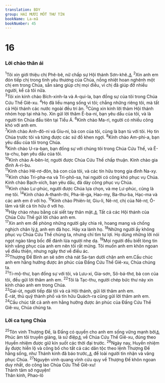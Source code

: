 ```yaml
---
translation: BDY
group: HAI MƯƠI MỐT THƯ TÍN
bookName: La-mã 
bookNumber: 45
---
```


<div class="title"><h1>16</h1><h3>Lời chào thân ái</h3></div>
<span class="verse ro_16_1"><sup>1</sup>Tôi xin giới thiệu chị Phê-bê, nữ chấp sự Hội thánh Sơn-khê.<a href="#" data-toggle="tooltip" data-placement="bottom" title="Cenchrea (một hải cảng của thành phố Cổ-linh)">⚓</a> </span>
<span class="verse ro_16_2"><sup>2</sup>Xin anh em đón tiếp chị trong tình yêu thương của Chúa, nồng nhiệt hoan nghênh một chị em trong Chúa, sẵn sàng giúp chị mọi điều, vì chị đã giúp đỡ nhiều người, kể cả tôi nữa.<br/></span>
<span class="verse ro_16_3"><sup>3</sup>Tôi xin kính chào Bích-xinh-la và A-qui-la, bạn đồng sự của tôi trong Chúa Cứu Thế Giê-xu. </span>
<span class="verse ro_16_4"><sup>4</sup>Họ đã liều mạng sống vì tôi; chẳng những riêng tôi, mà tất cả Hội thánh các nước ngoài đều tri ân. </span>
<span class="verse ro_16_5"><sup>5</sup>Cũng xin kính lời thảm Hội thánh nhóm họp tại nhà họ. Xin gửi lời thăm Ê-ba-ni, bạn yêu dấu của tôi, và là người tin Chúa đầu tiên tại Tiểu Á. </span>
<span class="verse ro_16_6"><sup>6</sup>Kính chào Ma-ri, người có nhiều công khó với anh em.<br/></span>
<span class="verse ro_16_7"><sup>7</sup>Kính chào Anh-đô-ni và Giu-ni, bà con của tôi, cũng là bạn tù với tôi. Họ tin Chúa trước tôi và từng được các sứ đồ khen ngợi. </span>
<span class="verse ro_16_8"><sup>8</sup>Kính chào Am-phi-a, bạn yêu dấu của tôi trong Chúa.<br/></span>
<span class="verse ro_16_9"><sup>9</sup>Kính chào U-ra-ban, bạn đồng sự với chúng tôi trong Chúa Cứu Thế, và Ê-ta-chu, bạn yêu dấu của tôi.<br/></span>
<span class="verse ro_16_10"><sup>10</sup>Kính chào A-bên-lơ, người được Chúa Cứu Thế chấp thuận. Kính chào gia đình A-ri-bu.<br/></span>
<span class="verse ro_16_11"><sup>11</sup>Kính chào Hê-rơ-đôn, bà con của tôi, và các tín hữu trong gia đình Na-xy.<br/></span>
<span class="verse ro_16_12"><sup>12</sup>Kính chào Tri-pha-na và Tri-phô-sa, hai người có công khó phục vụ Chúa. Kính chào Bạch-xích, bạn yêu dấu, đã dày công phục vụ Chúa.<br/></span>
<span class="verse ro_16_13"><sup>13</sup>Kính chào Lư-phúc, người được Chúa lựa chọn, và mẹ Lư-phúc, cũng là mẹ tôi. </span>
<span class="verse ro_16_14"><sup>14</sup>Kính chào A-thanh-thi, Pha-lê-ga, Hao-my, Ba-thu-ba, Hạc-ma và các anh em ở  với họ. </span>
<span class="verse ro_16_15"><sup>15</sup>Kính chào Phiên-lơ, Giu-li, Nê-rơ, chị của Nê-rơ, Ô-lâm và tất cả tín hữu ở với họ.<br/></span>
<span class="verse ro_16_16"><sup>16</sup>Hãy chào nhau bằng cái siết tay thân mật.<a href="#" data-toggle="tooltip" data-placement="bottom" title="Nt cái hôn thánh">⚓</a> Tất cả các Hội thánh của Chúa Cứu Thế gửi lời chào anh em.<br/></span>
<span class="verse ro_16_17"><sup>17</sup>Xin anh em đề phòng những người gây chia rẽ, hoang mang và chống nghịch chân lý<a href="#" data-toggle="tooltip" data-placement="bottom" title="Ctd lời giáo huấn hoặc giáo lý">⚓</a> anh em đã học. Hãy xa lánh họ. </span>
<span class="verse ro_16_18"><sup>18</sup>Những người ấy không phục vụ Chúa Cứu Thế chúng ta, nhưng chỉ tìm tư lợi. Họ dùng những lời nói ngọt ngào tâng bốc để đánh lừa người nhẹ dạ. </span>
<span class="verse ro_16_19"><sup>19</sup>Mọi người đều biết lòng tin kính vâng phục của anh em nên tôi rất mừng. Tôi muốn anh em khôn ngoan về điều thiện, nhưng ngây thơ về điều ác.<br/></span>
<span class="verse ro_16_20"><sup>20</sup>Thượng Đế Bình an sẽ sớm chà nát Sa-tan dưới chân anh em.Cầu chúc anh em hằng hưởng được ân phúc của Đấng Cứu Thế Giê-xu, Chúa chúng ta.<br/></span>
<span class="verse ro_16_21"><sup>21</sup>Ti-mộ-thư, bạn đồng sự với tôi, và Lưu-xi, Gia-sơn, Sô-bá-thơ, bà con của tôi, đều gửi lời thăm anh em. </span>
<span class="verse ro_16_22"><sup>22</sup>Tôi là Tạc-thu, người chép bức thư này xin kính chào anh em trong Chúa.<br/></span>
<span class="verse ro_16_23"><sup>23</sup>Gai-út, người tiếp đãi tôi và cả Hội thánh, gửi lời thăm anh em.<br/>Ê-rát, thủ quỹ thành phố và tín hữu Quách-ra cũng gửi lời thăm anh em.<br/></span>
<span class="verse ro_16_24"><sup>24</sup>Cầu chúc tất cả anh em hằng hưởng được ân phúc của Đấng Cứu Thế Giê-xu, Chúa chúng ta.</span>
<div class="title"><h3>Lời ca tụng Chúa</h3></div>
<span class="verse ro_16_25"><sup>25</sup>Tôn vinh Thượng Đế, là Đấng có quyền cho anh em sống vững mạnh bởi<a href="#" data-toggle="tooltip" data-placement="bottom" title="Nt theo">⚓</a> Phúc âm tôi truyền giảng, là sứ điệp<a href="#" data-toggle="tooltip" data-placement="bottom" title="Ctd và sự truyền giảng">⚓</a> về Chúa Cứu Thế Giê-xu, đúng theo Huyền nhiệm được giữ kín suốt các thời đại trước. </span>
<span class="verse ro_16_26"><sup>26</sup>Ngày nay, Huyền nhiệm ấy được hiển lộ và công bố cho tất cả các dân tộc theo lệnh Thượng Đế hằng sống, như Thánh kinh đã báo trước,<a href="#" data-toggle="tooltip" data-placement="bottom" title="Ctd qua các sách tiên tri">⚓</a> để loài người tin nhận và vâng phục Chúa. </span>
<span class="verse ro_16_27"><sup>27</sup>Nguyện vinh quang vĩnh cửu quy về Thượng Đế khôn ngoan duy nhất, do công lao Chúa Cứu Thế Giê-xu!<br/>Thành tâm sở nguyện!<br/>Thân kính, Phao-lô</span>
